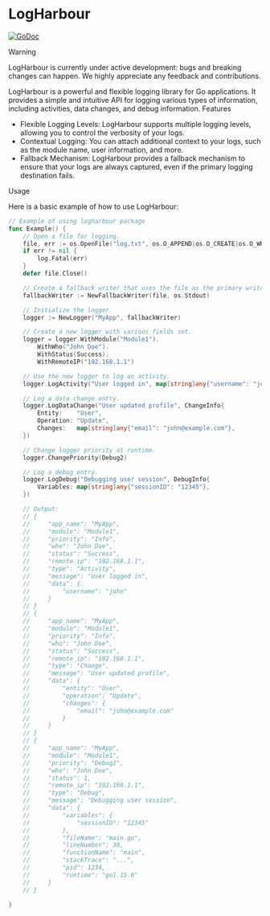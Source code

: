 # LogHarbour

[![GoDoc][doc-img]][doc] 

> [!WARNING]  
> LogHarbour is currently under active development: bugs and breaking changes can happen. 
> We highly appreciate any feedback and contributions.

LogHarbour is a powerful and flexible logging library for Go applications. It provides a simple and intuitive API for logging various types of information, including activities, data changes, and debug information.
Features

- Flexible Logging Levels: LogHarbour supports multiple logging levels, allowing you to control the verbosity of your logs.
- Contextual Logging: You can attach additional context to your logs, such as the module name, user information, and more.
- Fallback Mechanism: LogHarbour provides a fallback mechanism to ensure that your logs are always captured, even if the primary logging destination fails.

Usage

Here is a basic example of how to use LogHarbour:


```Go
// Example of using logharbour package
func Example() {
	// Open a file for logging.
	file, err := os.OpenFile("log.txt", os.O_APPEND|os.O_CREATE|os.O_WRONLY, 0644)
	if err != nil {
		log.Fatal(err)
	}
	defer file.Close()

	// Create a fallback writer that uses the file as the primary writer and stdout as the fallback.
	fallbackWriter := NewFallbackWriter(file, os.Stdout)

	// Initialize the logger.
	logger := NewLogger("MyApp", fallbackWriter)

	// Create a new logger with various fields set.
	logger = logger.WithModule("Module1").
		WithWho("John Doe").
		WithStatus(Success).
		WithRemoteIP("192.168.1.1")

	// Use the new logger to log an activity.
	logger.LogActivity("User logged in", map[string]any{"username": "john"})

	// Log a data change entry.
	logger.LogDataChange("User updated profile", ChangeInfo{
		Entity:    "User",
		Operation: "Update",
		Changes:   map[string]any{"email": "john@example.com"},
	})

	// Change logger priority at runtime.
	logger.ChangePriority(Debug2)

	// Log a debug entry.
	logger.LogDebug("Debugging user session", DebugInfo{
		Variables: map[string]any{"sessionID": "12345"},
	})

	// Output:
	// {
	//     "app_name": "MyApp",
	//     "module": "Module1",
	//     "priority": "Info",
	//     "who": "John Doe",
	//     "status": "Success",
	//     "remote_ip": "192.168.1.1",
	//     "type": "Activity",
	//     "message": "User logged in",
	//     "data": {
	//         "username": "john"
	//     }
	// }
	// {
	//     "app_name": "MyApp",
	//     "module": "Module1",
	//     "priority": "Info",
	//     "who": "John Doe",
	//     "status": "Success",
	//     "remote_ip": "192.168.1.1",
	//     "type": "Change",
	//     "message": "User updated profile",
	//     "data": {
	//         "entity": "User",
	//         "operation": "Update",
	//         "changes": {
	//             "email": "john@example.com"
	//         }
	//     }
	// }
	// {
	//     "app_name": "MyApp",
	//     "module": "Module1",
	//     "priority": "Debug2",
	//     "who": "John Doe",
	//     "status": 1,
	//     "remote_ip": "192.168.1.1",
	//     "type": "Debug",
	//     "message": "Debugging user session",
	//     "data": {
	//         "variables": {
	//             "sessionID": "12345"
	//         },
	//         "fileName": "main.go",
	//         "lineNumber": 30,
	//         "functionName": "main",
	//         "stackTrace": "...",
	//         "pid": 1234,
	//         "runtime": "go1.15.6"
	//     }
	// }

}
```

[doc-img]: https://pkg.go.dev/badge/go.uber.org/nilaway.svg
[doc]: https://pkg.go.dev/github.com/remiges-tech/logharbour/logharbour
